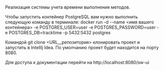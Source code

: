 Реализация системы учета времени выполнения методов.

Чтобы запустить контейнер PostgreSQL вам нужно выполнить следующую команду в терминале:
docker run -d --name <имя вашего контейнера> -e POSTGRES_USER=user -e POSTGRES_PASSWORD=user -e POSTGRES_DB=tracktime -p 5432:5432 postgres

Командой git clone <URL__репозитория> клонировать проект и запустить в IntellIj Idea. По умолчанию проект будет находится на порту 8080.

Для доступа к документации перейти на http://localhost:8080/sw-ui
